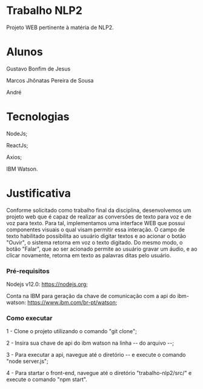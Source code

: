 # Trabalho NLP2
Projeto WEB pertinente à matéria de NLP2.

# Alunos
  Gustavo Bonfim de Jesus
  
  Marcos Jhônatas Pereira de Sousa
  
  André
  
# Tecnologias
NodeJs;

ReactJs;

Axios;

IBM Watson.

# Justificativa

Conforme solicitado como trabalho final da disciplina, desenvolvemos um projeto web que é capaz de realizar as conversões de texto para voz e de voz para texto. Para tal,
implementamos uma interface WEB que possui componentes visuais o qual visam permitir essa interação. O campo de texto habilitado possibilita ao usuário digitar textos e 
ao acionar o botão "Ouvir", o sistema retorna em voz o texto digitado. 
Do mesmo modo, o botão "Falar", que ao ser acionado permite ao usuário gravar um áudio, e ao clicar novamente, retorna em texto as palavras ditas pelo usuário.

### Pré-requisitos

Nodejs v12.0: https://nodejs.org;

Conta na IBM para geração da chave de comunicação com a api do ibm-watson: https://www.ibm.com/br-pt/watson;


### Como executar
 1 - Clone o projeto utilizando o comando "git clone";
 
 2 - Insira sua chave de api do ibm watson na linha -- do arquivo --;
 
 3 - Para executar a api, navegue até o diretório -- e execute o comando "node server.js";
 
 4 - Para startar o front-end, navegue até o diretório "trabalho-nlp2/src/" e execute o comando "npm start".

